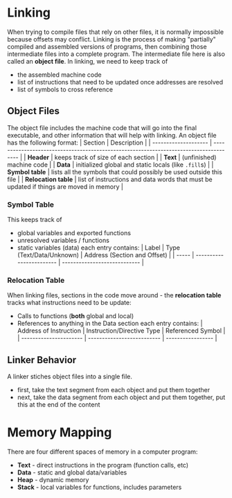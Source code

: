 # Linking
When trying to compile files that rely on other files, it is normally impossible because offsets may conflict. Linking is the process of making "partially" compiled and assembled versions of programs, then combining those intermediate files into a complete program. The intermediate file here is also called an **object file**.
In linking, we need to keep track of
- the assembled machine code
- list of instructions that need to be updated once addresses are resolved
- list of symbols to cross reference

## Object Files
The object file includes the machine code that will go into the final executable, and other information that will help with linking. An object file has the following format:
| Section              | Description                                                                            |
| -------------------- | -------------------------------------------------------------------------------------- |
| **Header**           | keeps track of size of each section                                                    |
| **Text**             | (unfinished) machine code                                                              |
| **Data**             | initialized global and static locals (like `.fill`s)                                   |
| **Symbol table**     | lists all the symbols that could possibly be used outside this file                    |
| **Relocation table** | list of instructions and data words that must be updated if things are moved in memory |

### Symbol Table
This keeps track of
- global variables and exported functions
- unresolved variables / functions
- static variables (data)
each entry contains:
| Label | Type (Text/Data/Unknown) | Address (Section and Offset) |
| ----- | ------------------------ | ---------------------------- |

### Relocation Table
When linking files, sections in the code move around - the **relocation table**  tracks what instructions need to be update:
- Calls to functions (**both** global and local)
- References to anything in the Data section
each entry contains:
| Address of Instruction | Instruction/Directive Type | Referenced Symbol |
| ---------------------- | -------------------------- | ----------------- |

## Linker Behavior
A linker stiches object files into a single file.
- first, take the text segment from each object and put them together
- next, take the data segment from each object and put them together, put this at the end of the content


# Memory Mapping
There are four different spaces of memory in a computer program:
- **Text** - direct instructions in the program (function calls, etc)
- **Data** - static and global data/variables
- **Heap** - dynamic memory
- **Stack** - local variables for functions, includes parameters

